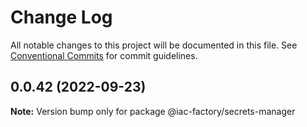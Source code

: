 # Change Log

All notable changes to this project will be documented in this file.
See [Conventional Commits](https://conventionalcommits.org) for commit guidelines.

## 0.0.42 (2022-09-23)

**Note:** Version bump only for package @iac-factory/secrets-manager
